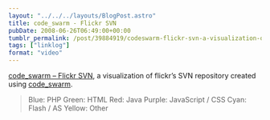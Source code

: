 ```yaml
---
layout: "../../../layouts/BlogPost.astro"
title: code_swarm - Flickr SVN
pubDate: 2008-06-26T06:49:00+00:00
tumblr_permalink: /post/39884919/codeswarm-flickr-svn-a-visualization-of
tags: ["linklog"]
format: "video"
---
```


<!-- http://www.flickr.com/apps/video/stewart.swf?v=55430 -->

[code_swarm &#8211; Flickr SVN][1], a visualization of flickr&rsquo;s SVN repository created using [code_swarm][2].

> Blue: PHP
> Green: HTML
> Red: Java
> Purple: JavaScript / CSS
> Cyan: Flash / AS
> Yellow: Other

[1]: http://www.flickr.com/photos/bees/2611175163/
[2]: http://vis.cs.ucdavis.edu/~ogawa/codeswarm/
